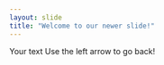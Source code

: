 ```yaml
---
layout: slide
title: "Welcome to our newer slide!"
---
```

Your text
Use the left arrow to go back!
